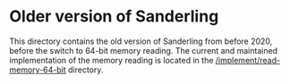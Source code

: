 # Older version of Sanderling

This directory contains the old version of Sanderling from before 2020, before the switch to 64-bit memory reading.
The current and maintained implementation of the memory reading is located in the [/implement/read-memory-64-bit](/../implement/read-memory-64-bit) directory.
